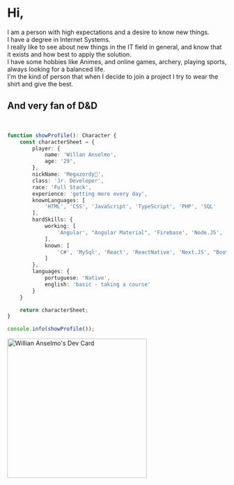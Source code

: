 # Hi,

I am a person with high expectations and a desire to know new things.\
I have a degree in Internet Systems.\
I really like to see about new things in the IT field in general, and know that it exists and how best to apply the solution.\
I have some hobbies like Animes, and online games, archery, playing sports, always looking for a balanced life.\
I'm the kind of person that when I decide to join a project I try to wear the shirt and give the best.

## And very fan of D&D
<br/>

```TypeScript
function showProfile(): Character {
    const characterSheet = {
        player: {
            name: 'Willan Anselmo',
            age: '29',
        },
        nickName: 'Megazordy🤖',
        class: 'Jr. Developer',
        race: 'Full Stack',
        experience: 'getting more every day',
        knownLanguages: [
            'HTML', 'CSS', 'JavaScript', 'TypeScript', 'PHP', 'SQL'
        ],
        hardSkills: {
            working: [
                'Angular', "Angular Material", 'Firebase', 'Node.JS', 'SASS', 'NX', 'GitHub'
            ],
            known: [
                'C#', 'MySql', 'React', 'ReactNative', 'Next.JS', "BootStrap"
            ]
        },
        languages: {
            portuguese: 'Native',
            english: 'basic - taking a course'
        }
    }

    return characterSheet;
}

console.info(showProfile());
```


<a href="https://app.daily.dev/Megazordy"><img src="https://api.daily.dev/devcards/76386ed777ee41f495098976a00ca088.png?r=pc8" width="320" alt="Willian Anselmo's Dev Card"/></a>